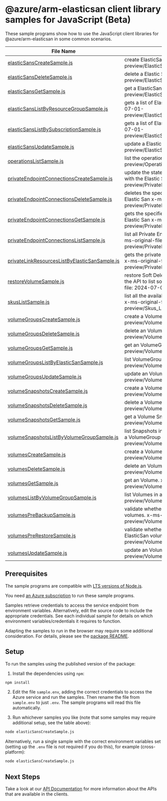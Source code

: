 # @azure/arm-elasticsan client library samples for JavaScript (Beta)

These sample programs show how to use the JavaScript client libraries for @azure/arm-elasticsan in some common scenarios.

| **File Name**                                                                               | **Description**                                                                                                                                                                                  |
| ------------------------------------------------------------------------------------------- | ------------------------------------------------------------------------------------------------------------------------------------------------------------------------------------------------ |
| [elasticSansCreateSample.js][elasticsanscreatesample]                                       | create ElasticSan. x-ms-original-file: 2024-07-01-preview/ElasticSans_Create_MaximumSet_Gen.json                                                                                                 |
| [elasticSansDeleteSample.js][elasticsansdeletesample]                                       | delete a Elastic San. x-ms-original-file: 2024-07-01-preview/ElasticSans_Delete_MaximumSet_Gen.json                                                                                              |
| [elasticSansGetSample.js][elasticsansgetsample]                                             | get a ElasticSan. x-ms-original-file: 2024-07-01-preview/ElasticSans_Get_MaximumSet_Gen.json                                                                                                     |
| [elasticSansListByResourceGroupSample.js][elasticsanslistbyresourcegroupsample]             | gets a list of ElasticSan in a resource group. x-ms-original-file: 2024-07-01-preview/ElasticSans_ListByResourceGroup_MaximumSet_Gen.json                                                        |
| [elasticSansListBySubscriptionSample.js][elasticsanslistbysubscriptionsample]               | gets a list of ElasticSans in a subscription x-ms-original-file: 2024-07-01-preview/ElasticSans_ListBySubscription_MaximumSet_Gen.json                                                           |
| [elasticSansUpdateSample.js][elasticsansupdatesample]                                       | update a Elastic San. x-ms-original-file: 2024-07-01-preview/ElasticSans_Update_MaximumSet_Gen.json                                                                                              |
| [operationsListSample.js][operationslistsample]                                             | list the operations for the provider x-ms-original-file: 2024-07-01-preview/Operations_List_MaximumSet_Gen.json                                                                                  |
| [privateEndpointConnectionsCreateSample.js][privateendpointconnectionscreatesample]         | update the state of specified private endpoint connection associated with the Elastic San x-ms-original-file: 2024-07-01-preview/PrivateEndpointConnections_Create_MaximumSet_Gen.json           |
| [privateEndpointConnectionsDeleteSample.js][privateendpointconnectionsdeletesample]         | deletes the specified private endpoint connection associated with the Elastic San x-ms-original-file: 2024-07-01-preview/PrivateEndpointConnections_Delete_MaximumSet_Gen.json                   |
| [privateEndpointConnectionsGetSample.js][privateendpointconnectionsgetsample]               | gets the specified private endpoint connection associated with the Elastic San x-ms-original-file: 2024-07-01-preview/PrivateEndpointConnections_Get_MaximumSet_Gen.json                         |
| [privateEndpointConnectionsListSample.js][privateendpointconnectionslistsample]             | list all Private Endpoint Connections associated with the Elastic San. x-ms-original-file: 2024-07-01-preview/PrivateEndpointConnections_List_MaximumSet_Gen.json                                |
| [privateLinkResourcesListByElasticSanSample.js][privatelinkresourceslistbyelasticsansample] | gets the private link resources that need to be created for a elastic San. x-ms-original-file: 2024-07-01-preview/PrivateLinkResources_ListByElasticSan_MaximumSet_Gen.json                      |
| [restoreVolumeSample.js][restorevolumesample]                                               | restore Soft Deleted Volumes. The volume name is obtained by using the API to list soft deleted volumes by volume group x-ms-original-file: 2024-07-01-preview/RestoreVolume_MaximumSet_Gen.json |
| [skusListSample.js][skuslistsample]                                                         | list all the available Skus in the region and information related to them x-ms-original-file: 2024-07-01-preview/Skus_List_MaximumSet_Gen.json                                                   |
| [volumeGroupsCreateSample.js][volumegroupscreatesample]                                     | create a Volume Group. x-ms-original-file: 2024-07-01-preview/VolumeGroups_Create_MaximumSet_Gen.json                                                                                            |
| [volumeGroupsDeleteSample.js][volumegroupsdeletesample]                                     | delete an VolumeGroup. x-ms-original-file: 2024-07-01-preview/VolumeGroups_Delete_MaximumSet_Gen.json                                                                                            |
| [volumeGroupsGetSample.js][volumegroupsgetsample]                                           | get an VolumeGroups. x-ms-original-file: 2024-07-01-preview/VolumeGroups_Get_MaximumSet_Gen.json                                                                                                 |
| [volumeGroupsListByElasticSanSample.js][volumegroupslistbyelasticsansample]                 | list VolumeGroups. x-ms-original-file: 2024-07-01-preview/VolumeGroups_ListByElasticSan_MaximumSet_Gen.json                                                                                      |
| [volumeGroupsUpdateSample.js][volumegroupsupdatesample]                                     | update an VolumeGroup. x-ms-original-file: 2024-07-01-preview/VolumeGroups_Update_MaximumSet_Gen.json                                                                                            |
| [volumeSnapshotsCreateSample.js][volumesnapshotscreatesample]                               | create a Volume Snapshot. x-ms-original-file: 2024-07-01-preview/VolumeSnapshots_Create_MaximumSet_Gen.json                                                                                      |
| [volumeSnapshotsDeleteSample.js][volumesnapshotsdeletesample]                               | delete a Volume Snapshot. x-ms-original-file: 2024-07-01-preview/VolumeSnapshots_Delete_MaximumSet_Gen.json                                                                                      |
| [volumeSnapshotsGetSample.js][volumesnapshotsgetsample]                                     | get a Volume Snapshot. x-ms-original-file: 2024-07-01-preview/VolumeSnapshots_Get_MaximumSet_Gen.json                                                                                            |
| [volumeSnapshotsListByVolumeGroupSample.js][volumesnapshotslistbyvolumegroupsample]         | list Snapshots in a VolumeGroup or List Snapshots by Volume (name) in a VolumeGroup using filter x-ms-original-file: 2024-07-01-preview/VolumeSnapshots_ListByVolumeGroup_MaximumSet_Gen.json    |
| [volumesCreateSample.js][volumescreatesample]                                               | create a Volume. x-ms-original-file: 2024-07-01-preview/Volumes_Create_MaximumSet_Gen.json                                                                                                       |
| [volumesDeleteSample.js][volumesdeletesample]                                               | delete an Volume. x-ms-original-file: 2024-07-01-preview/Volumes_Delete_MaximumSet_Gen.json                                                                                                      |
| [volumesGetSample.js][volumesgetsample]                                                     | get an Volume. x-ms-original-file: 2024-07-01-preview/Volumes_Get_MaximumSet_Gen.json                                                                                                            |
| [volumesListByVolumeGroupSample.js][volumeslistbyvolumegroupsample]                         | list Volumes in a VolumeGroup. x-ms-original-file: 2024-07-01-preview/Volumes_ListByVolumeGroup_MaximumSet_Gen.json                                                                              |
| [volumesPreBackupSample.js][volumesprebackupsample]                                         | validate whether a disk snapshot backup can be taken for list of volumes. x-ms-original-file: 2024-07-01-preview/Volumes_PreBackup_MaximumSet_Gen.json                                           |
| [volumesPreRestoreSample.js][volumesprerestoresample]                                       | validate whether a list of backed up disk snapshots can be restored into ElasticSan volumes. x-ms-original-file: 2024-07-01-preview/Volumes_PreRestore_MaximumSet_Gen.json                       |
| [volumesUpdateSample.js][volumesupdatesample]                                               | update an Volume. x-ms-original-file: 2024-07-01-preview/Volumes_Update_MaximumSet_Gen.json                                                                                                      |

## Prerequisites

The sample programs are compatible with [LTS versions of Node.js](https://github.com/nodejs/release#release-schedule).

You need [an Azure subscription][freesub] to run these sample programs.

Samples retrieve credentials to access the service endpoint from environment variables. Alternatively, edit the source code to include the appropriate credentials. See each individual sample for details on which environment variables/credentials it requires to function.

Adapting the samples to run in the browser may require some additional consideration. For details, please see the [package README][package].

## Setup

To run the samples using the published version of the package:

1. Install the dependencies using `npm`:

```bash
npm install
```

2. Edit the file `sample.env`, adding the correct credentials to access the Azure service and run the samples. Then rename the file from `sample.env` to just `.env`. The sample programs will read this file automatically.

3. Run whichever samples you like (note that some samples may require additional setup, see the table above):

```bash
node elasticSansCreateSample.js
```

Alternatively, run a single sample with the correct environment variables set (setting up the `.env` file is not required if you do this), for example (cross-platform):

```bash
node elasticSansCreateSample.js
```

## Next Steps

Take a look at our [API Documentation][apiref] for more information about the APIs that are available in the clients.

[elasticsanscreatesample]: https://github.com/Azure/azure-sdk-for-js/blob/main/sdk/elasticsans/arm-elasticsan/samples/v2-beta/javascript/elasticSansCreateSample.js
[elasticsansdeletesample]: https://github.com/Azure/azure-sdk-for-js/blob/main/sdk/elasticsans/arm-elasticsan/samples/v2-beta/javascript/elasticSansDeleteSample.js
[elasticsansgetsample]: https://github.com/Azure/azure-sdk-for-js/blob/main/sdk/elasticsans/arm-elasticsan/samples/v2-beta/javascript/elasticSansGetSample.js
[elasticsanslistbyresourcegroupsample]: https://github.com/Azure/azure-sdk-for-js/blob/main/sdk/elasticsans/arm-elasticsan/samples/v2-beta/javascript/elasticSansListByResourceGroupSample.js
[elasticsanslistbysubscriptionsample]: https://github.com/Azure/azure-sdk-for-js/blob/main/sdk/elasticsans/arm-elasticsan/samples/v2-beta/javascript/elasticSansListBySubscriptionSample.js
[elasticsansupdatesample]: https://github.com/Azure/azure-sdk-for-js/blob/main/sdk/elasticsans/arm-elasticsan/samples/v2-beta/javascript/elasticSansUpdateSample.js
[operationslistsample]: https://github.com/Azure/azure-sdk-for-js/blob/main/sdk/elasticsans/arm-elasticsan/samples/v2-beta/javascript/operationsListSample.js
[privateendpointconnectionscreatesample]: https://github.com/Azure/azure-sdk-for-js/blob/main/sdk/elasticsans/arm-elasticsan/samples/v2-beta/javascript/privateEndpointConnectionsCreateSample.js
[privateendpointconnectionsdeletesample]: https://github.com/Azure/azure-sdk-for-js/blob/main/sdk/elasticsans/arm-elasticsan/samples/v2-beta/javascript/privateEndpointConnectionsDeleteSample.js
[privateendpointconnectionsgetsample]: https://github.com/Azure/azure-sdk-for-js/blob/main/sdk/elasticsans/arm-elasticsan/samples/v2-beta/javascript/privateEndpointConnectionsGetSample.js
[privateendpointconnectionslistsample]: https://github.com/Azure/azure-sdk-for-js/blob/main/sdk/elasticsans/arm-elasticsan/samples/v2-beta/javascript/privateEndpointConnectionsListSample.js
[privatelinkresourceslistbyelasticsansample]: https://github.com/Azure/azure-sdk-for-js/blob/main/sdk/elasticsans/arm-elasticsan/samples/v2-beta/javascript/privateLinkResourcesListByElasticSanSample.js
[restorevolumesample]: https://github.com/Azure/azure-sdk-for-js/blob/main/sdk/elasticsans/arm-elasticsan/samples/v2-beta/javascript/restoreVolumeSample.js
[skuslistsample]: https://github.com/Azure/azure-sdk-for-js/blob/main/sdk/elasticsans/arm-elasticsan/samples/v2-beta/javascript/skusListSample.js
[volumegroupscreatesample]: https://github.com/Azure/azure-sdk-for-js/blob/main/sdk/elasticsans/arm-elasticsan/samples/v2-beta/javascript/volumeGroupsCreateSample.js
[volumegroupsdeletesample]: https://github.com/Azure/azure-sdk-for-js/blob/main/sdk/elasticsans/arm-elasticsan/samples/v2-beta/javascript/volumeGroupsDeleteSample.js
[volumegroupsgetsample]: https://github.com/Azure/azure-sdk-for-js/blob/main/sdk/elasticsans/arm-elasticsan/samples/v2-beta/javascript/volumeGroupsGetSample.js
[volumegroupslistbyelasticsansample]: https://github.com/Azure/azure-sdk-for-js/blob/main/sdk/elasticsans/arm-elasticsan/samples/v2-beta/javascript/volumeGroupsListByElasticSanSample.js
[volumegroupsupdatesample]: https://github.com/Azure/azure-sdk-for-js/blob/main/sdk/elasticsans/arm-elasticsan/samples/v2-beta/javascript/volumeGroupsUpdateSample.js
[volumesnapshotscreatesample]: https://github.com/Azure/azure-sdk-for-js/blob/main/sdk/elasticsans/arm-elasticsan/samples/v2-beta/javascript/volumeSnapshotsCreateSample.js
[volumesnapshotsdeletesample]: https://github.com/Azure/azure-sdk-for-js/blob/main/sdk/elasticsans/arm-elasticsan/samples/v2-beta/javascript/volumeSnapshotsDeleteSample.js
[volumesnapshotsgetsample]: https://github.com/Azure/azure-sdk-for-js/blob/main/sdk/elasticsans/arm-elasticsan/samples/v2-beta/javascript/volumeSnapshotsGetSample.js
[volumesnapshotslistbyvolumegroupsample]: https://github.com/Azure/azure-sdk-for-js/blob/main/sdk/elasticsans/arm-elasticsan/samples/v2-beta/javascript/volumeSnapshotsListByVolumeGroupSample.js
[volumescreatesample]: https://github.com/Azure/azure-sdk-for-js/blob/main/sdk/elasticsans/arm-elasticsan/samples/v2-beta/javascript/volumesCreateSample.js
[volumesdeletesample]: https://github.com/Azure/azure-sdk-for-js/blob/main/sdk/elasticsans/arm-elasticsan/samples/v2-beta/javascript/volumesDeleteSample.js
[volumesgetsample]: https://github.com/Azure/azure-sdk-for-js/blob/main/sdk/elasticsans/arm-elasticsan/samples/v2-beta/javascript/volumesGetSample.js
[volumeslistbyvolumegroupsample]: https://github.com/Azure/azure-sdk-for-js/blob/main/sdk/elasticsans/arm-elasticsan/samples/v2-beta/javascript/volumesListByVolumeGroupSample.js
[volumesprebackupsample]: https://github.com/Azure/azure-sdk-for-js/blob/main/sdk/elasticsans/arm-elasticsan/samples/v2-beta/javascript/volumesPreBackupSample.js
[volumesprerestoresample]: https://github.com/Azure/azure-sdk-for-js/blob/main/sdk/elasticsans/arm-elasticsan/samples/v2-beta/javascript/volumesPreRestoreSample.js
[volumesupdatesample]: https://github.com/Azure/azure-sdk-for-js/blob/main/sdk/elasticsans/arm-elasticsan/samples/v2-beta/javascript/volumesUpdateSample.js
[apiref]: https://learn.microsoft.com/javascript/api/@azure/arm-elasticsan?view=azure-node-preview
[freesub]: https://azure.microsoft.com/free/
[package]: https://github.com/Azure/azure-sdk-for-js/tree/main/sdk/elasticsans/arm-elasticsan/README.md
